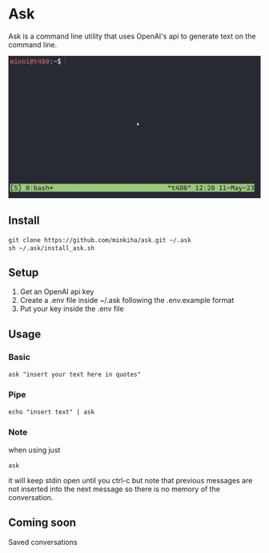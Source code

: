 # Ask

Ask is a command line utility that uses OpenAI's api to generate text on the command line.

![](./askdemo.gif)

## Install

```
git clone https://github.com/minkiha/ask.git ~/.ask
sh ~/.ask/install_ask.sh
```

## Setup

1. Get an OpenAI api key
2. Create a .env file inside ~/.ask following the .env.example format
3. Put your key inside the .env file

## Usage

### Basic

```
ask "insert your text here in quotes"
```

### Pipe

```
echo "insert text" | ask
```

### Note
 
when using just
```
ask
```
it will keep stdin open until you ctrl-c but note that previous messages are not inserted into the next message so there is no memory of the conversation.

## Coming soon

Saved conversations

